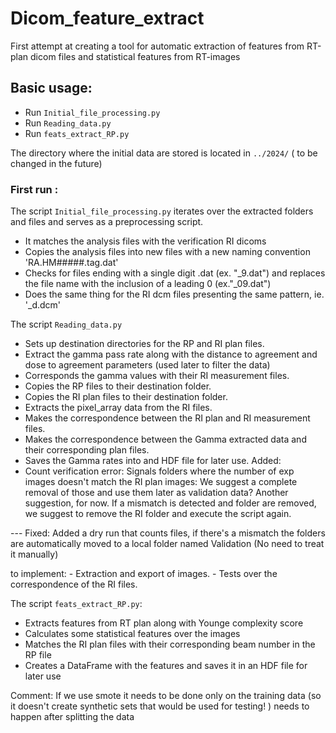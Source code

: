 # Dicom_feature_extract
First attempt at creating a tool for automatic extraction of features from RT-plan dicom files and statistical features from RT-images 

## Basic usage: 
- Run `Initial_file_processing.py`
- Run `Reading_data.py`
- Run `feats_extract_RP.py`

The directory where the initial data are stored is located in `../2024/` ( to be changed in the future) 

### First run : 
The script `Initial_file_processing.py` iterates over the extracted folders and files and serves as a preprocessing script. 
- It matches the analysis files with the verification RI dicoms
- Copies the analysis files into new files with a new naming convention 'RA.HM#####.tag.dat'
- Checks for files ending with a single digit .dat (ex. "_9.dat") and replaces the file name with the inclusion of a leading 0 (ex."_09.dat")
- Does the same thing for the RI dcm files presenting the same pattern, ie. '_d.dcm'

The script `Reading_data.py` 
- Sets up destination directories for the RP and RI plan files.
- Extract the gamma pass rate along with the distance to agreement and dose to agreement parameters (used later to filter the data)
- Corresponds the gamma values with their RI measurement files.
- Copies the RP files to their destination folder.
- Copies the RI plan files to their destination folder. 
- Extracts the pixel_array data from the RI files. 
- Makes the correspondence between the RI plan and RI measurement files.
- Makes the correspondence between the Gamma extracted data and their corresponding plan files. 
- Saves the Gamma rates into and HDF file for later use.
Added: 
- Count verification error: Signals folders where the number of exp images doesn't match the RI plan images: We suggest a complete removal of those and use them later as validation data? 
Another suggestion, for now. If a mismatch is detected and folder are removed, we suggest to remove the RI folder and execute the script again.

--- Fixed: 
    Added a dry run that counts files, if there's a mismatch the folders are automatically moved to a local folder named Validation (No need to treat it manually)

to implement: 
    - Extraction and export of images.
    - Tests over the correspondence of the RI files. 


The script `feats_extract_RP.py`:
- Extracts features from RT plan along with Younge complexity score
- Calculates some statistical features over the images  
- Matches the RI plan files with their corresponding beam number in the RP file
- Creates a DataFrame with the features and saves it in an HDF file for later use

Comment: If we use smote it needs to be done only on the training data (so it doesn't create synthetic sets that would be used for testing! ) needs to happen after splitting the data
